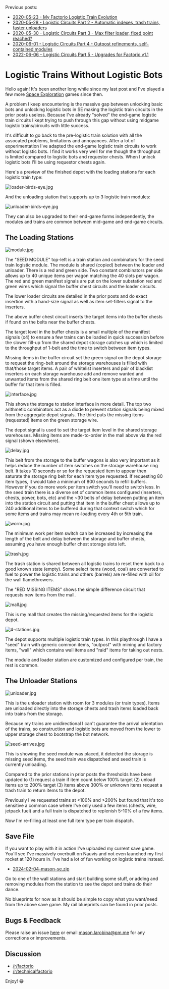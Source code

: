 Previous posts:
* [2020-05-23 - My Factorio Logistic Train Evolution](/factorio/2020/05/23/logistic-train-evolution.html)
* [2020-05-28 - Logistic Circuits Part 2 - Automatic indexes, trash trains, faster unloaders](/factorio/2020/05/28/logistic-circuits-part-2.html)
* [2020-05-30 - Logistic Circuits Part 3 - Max filter loader, fixed point reached?](/factorio/2020/05/30/max-filter-fast-exact-loader.html)
* [2020-06-01 - Logistic Circuits Part 4 - Outpost refinements, self-contained modules](/factorio/2020/06/01/self-contained-modules.html)
* [2022-06-06 - Logistic Circuits Part 5 - Upgrades for Factorio v1.1](/factorio/2022/06/06/upgrades-for-factorio-1-1.html)

# Logistic Trains Without Logistic Bots

Hello again! It's been another long while since my last post and I've played a
few more [Space Exploration](https://mods.factorio.com/mod/space-exploration)
games since then.

A problem I keep encountering is the massive gap between unlocking basic bots
and unlocking logistic bots in SE making the logistic train circuits in the
prior posts useless. Because I've already "solved" the end-game logistic train
circuits I kept trying to push through this gap without using midgame logistic
trains/circuits with little success.

It's difficult to go back to the pre-logistic train solution with all the
assocated problems, limitations and annoyances. After a lot of experimentation
I've adapted the end-game logistic train circuits to work without logistic bots.
I find it works very well for me though the throughput is limited compared to
logistic bots and requestor chests. When I unlock logistic bots I'll be using
requestor chests again.

Here's a preview of the finished depot with the loading stations for each
logistic train type:

![loader-birds-eye.jpg](loader-birds-eye.jpg)

And the unloading station that supports up to 3 logistic train modules:

![unloader-birds-eye.jpg](unloader-birds-eye.jpg)

They can also be upgraded to their end-game forms independently, the modules and
trains are common between mid-game and end-game circuits.

## The Loading Stations

![module.jpg](module.jpg)

The "SEED MODULE" top-left is a train station and combinators for the seed train
logistic module. The module is shared (copied) between the loader and unloader.
There is a red and green side. Two constant combinators per side allows up to 40
unique items per wagon matching the 40 slots per wagon. The red and green
manifest signals are put on the lower substation red and green wires which
signal the buffer chest circuits and the loader circuits.

The lower loader circuits are detailed in the prior posts and do exact insertion
with a hand-size signal as well as item set-filters signal to the inserters.

The above buffer chest circuit inserts the target items into the buffer chests
if found on the belts near the buffer chests.

The target level in the buffer chests is a small multiple of the manifest
signals (x4) to ensure a few trains can be loaded in quick succession before the
slower fill-up from the shared depot storage catches up which is limited to the
throughput of 1-belt and the time to switch between item types.

Missing items in the buffer circuit set the green signal on the depot storage to
request the ring-belt around the storage warehouses is filled with that/those
target items. A pair of whitelist inserters and pair of blacklist inserters on
each storage warehouse add and remove wanted and unwanted items from the shared
ring belt one item type at a time until the buffer for that item is filled.

![interface.jpg](interface.jpg)

This shows the storage to station interface in more detail. The top two
arithmetic combinators act as a diode to prevent station signals being mixed
from the aggregate depot signals. The third puts the missing items (requested)
items on the green storage wire.

The depot signal is used to set the target item level in the shared storage
warehouses. Missing items are made-to-order in the mall above via the red
signal (shown elsewhere).

![delay.jpg](delay.jpg)

This belt from the storage to the buffer wagons is also very important as it
helps reduce the number of item switches on the storage warehouse ring belt. It
takes 10 seconds or so for the requested item to appear then saturate the
storage ring belt for each item type requested. If requesting 80 item types, it
would take a minimum of 800 seconds to refill buffers. However if you do more
work per item switch you'll need to switch less. In the seed train there is a
diverse set of common items configured (inserters, chests, power, bots, etc) and
the ~30 belts of delay between putting an item into the station circuit and
putting that item in the buffer chest allows up to 240 additional items to be
buffered during that context switch which for some items and trains may mean
re-loading every 4th or 5th train.

![worm.jpg](worm.jpg)

The minimum work per item switch can be increased by increasing the length of
the belt and delay between the storage and buffer chests, assuming you have
enough buffer chest storage slots left.

![trash.jpg](trash.jpg)

The trash station is shared between all logistic trains to reset them back to a
good known state (empty). Some select items (wood, coal) are converted to fuel
to power the logistic trains and others (barrels) are re-filled with oil for the
wall flamethrowers.

The "RED MISSING ITEMS" shows the simple difference circuit that requests new
items from the mall.

![mall.jpg](mall.jpg)

This is my mall that creates the missing/requested items for the logistic depot.

![4-stations.jpg](4-stations.jpg)

The depot supports multiple logistic train types. In this playthrough I have a
"seed" train with generic common items, "outpost" with mining and factory items,
"wall" which contains wall items and "raid" items for taking out nests.

The module and loader station are customized and configured per train, the rest
is common.

## The Unloader Stations

![unloader.jpg](unloader.jpg)

This is the unloader station with room for 3 modules (or train types). Items are
unloaded directly into the storage chests and trash items loaded back into
trains from the storage.

Because my trains are unidirectional I can't guarantee the arrival orientation
of the trains, so construction and logistic bots are moved from the lower to
upper storage chest to bootstrap the bot network.

![seed-arrives.jpg](seed-arrives.jpg)

This is showing the seed module was placed, it detected the storage is missing
seed items, the seed train was dispatched and seed train is currently unloading.

Compared to the prior stations in prior posts the thresholds have been updated
to (1) request a train if item count below 100% target (2) unload items up to
200% target (3) items above 300% or unknown items request a trash train to
return items to the depot.

Previously I've requested trains at <100% and >200% but found that it's too
sensitive a common case where I've only used a few items (chests, wire, jetpack
fuel) and a full train is dispatched to replenish 5-10% of a few items.

Now I'm re-filling at least one full item type per train dispatch.

## Save File

If you want to play with it in action I've uploaded my current save game. You'll
see I've massively overbuilt on Nauvis and not even launched my first rocket at
120 hours in. I've had a lot of fun working on logistic trains instead.

- [2024-02-04-mason-se.zip](2024-02-04-mason-se.zip)

Go to one of the wall stations and start building some stuff, or adding and
removing modules from the station to see the depot and trains do their dance.

No blueprints for now as it should be simple to copy what you want/need from the
above save game. My rail blueprints can be found in prior posts.

## Bugs & Feedback

Please raise an issue [here](http://github.com/mason-larobina/factorio) or email
mason.larobina@pm.me for any corrections or improvements.

## Discussion

- [/r/factorio](https://www.reddit.com/r/factorio/comments/1ail40w/logistic_trains_without_logistic_bots_part_6/)
- [/r/technicalfactorio](https://www.reddit.com/r/technicalfactorio/comments/1ail4zg/logistic_trains_without_logistic_bots_part_6/)

Enjoy! 😁
